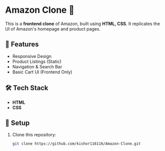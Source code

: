 
# Amazon Clone 🛒

This is a **frontend clone** of Amazon, built using **HTML, CSS**. It replicates the UI of Amazon's homepage and product pages.

## 🚀 Features
- Responsive Design
- Product Listings (Static)
- Navigation & Search Bar
- Basic Cart UI (Frontend Only)

## 🛠 Tech Stack
- **HTML**
- **CSS**

## 📂 Setup
1. Clone this repository:
   ```bash
   git clone https://github.com/kishor116116/Amazon-Clone.git
